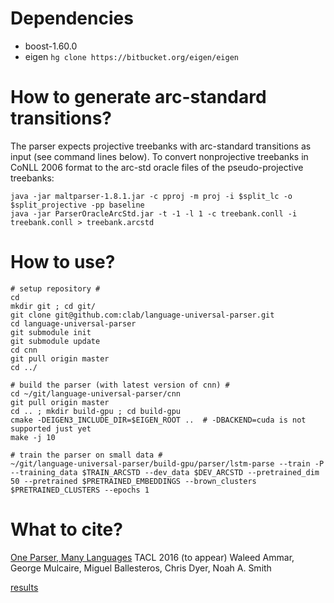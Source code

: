 # Dependencies
* boost-1.60.0
* eigen `hg clone https://bitbucket.org/eigen/eigen`

# How to generate arc-standard transitions?
The parser expects projective treebanks with arc-standard transitions as input (see command lines below). To convert nonprojective treebanks in CoNLL 2006 format to the arc-std oracle files of the pseudo-projective treebanks:    
```    
java -jar maltparser-1.8.1.jar -c pproj -m proj -i $split_lc -o $split_projective -pp baseline
java -jar ParserOracleArcStd.jar -t -1 -l 1 -c treebank.conll -i treebank.conll > treebank.arcstd
```

# How to use?
```
# setup repository #
cd
mkdir git ; cd git/
git clone git@github.com:clab/language-universal-parser.git
cd language-universal-parser
git submodule init
git submodule update
cd cnn
git pull origin master
cd ../

# build the parser (with latest version of cnn) #
cd ~/git/language-universal-parser/cnn
git pull origin master
cd .. ; mkdir build-gpu ; cd build-gpu
cmake -DEIGEN3_INCLUDE_DIR=$EIGEN_ROOT ..  # -DBACKEND=cuda is not supported just yet
make -j 10

# train the parser on small data #
~/git/language-universal-parser/build-gpu/parser/lstm-parse --train -P --training_data $TRAIN_ARCSTD --dev_data $DEV_ARCSTD --pretrained_dim 50 --pretrained $PRETRAINED_EMBEDDINGS --brown_clusters $PRETRAINED_CLUSTERS --epochs 1
```

# What to cite?
[One Parser, Many Languages](http://arxiv.org/abs/1602.01595) TACL 2016 (to appear)
Waleed Ammar, George Mulcaire, Miguel Ballesteros, Chris Dyer, Noah A. Smith

[results](https://github.com/clab/language-universal-parser/tree/084eed3b1510fc893c4c92474cdcea1d7c58aa7c)
